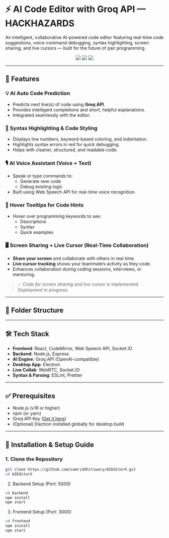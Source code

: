 # ⚡ AI Code Editor with Groq API — HACKHAZARDS

An intelligent, collaborative AI-powered code editor featuring real-time code suggestions, voice-command debugging, syntax highlighting, screen sharing, and live cursors — built for the future of pair programming.

<p align="center">
  <img src="https://img.shields.io/badge/Powered_by-Groq_API-blueviolet?style=flat-square"/>
  <img src="https://img.shields.io/badge/Voice_Command-Enabled-success?style=flat-square"/>
  <img src="https://img.shields.io/badge/Live_Sharing-Built_in-orange?style=flat-square"/>
</p>

---

## 🚀 Features

### 💡 AI Auto Code Prediction
- Predicts next line(s) of code using **Groq API**.
- Provides intelligent completions and short, helpful explanations.
- Integrated seamlessly with the editor.

### 🎨 Syntax Highlighting & Code Styling
- Displays line numbers, keyword-based coloring, and indentation.
- Highlights syntax errors in red for quick debugging.
- Helps with cleaner, structured, and readable code.

### 🎙️ AI Voice Assistant (Voice + Text)
- Speak or type commands to:
  - Generate new code
  - Debug existing logic
- Built using Web Speech API for real-time voice recognition.

### 🧠 Hover Tooltips for Code Hints
- Hover over programming keywords to see:
  - Descriptions
  - Syntax
  - Quick examples

### 🖥️ Screen Sharing + Live Cursor (Real-Time Collaboration)
- **Share your screen** and collaborate with others in real time.
- **Live cursor tracking** shows your teammate’s activity as they code.
- Enhances collaboration during coding sessions, interviews, or mentoring.

> ✅ *Code for screen sharing and live cursor is implemented. Deployment in progress.*

---

## 📁 Folder Structure


---

## 🛠️ Tech Stack

- **Frontend**: React, CodeMirror, Web Speech API, Socket.IO
- **Backend**: Node.js, Express
- **AI Engine**: Groq API (OpenAI-compatible)
- **Desktop App**: Electron
- **Live Collab**: WebRTC, Socket.IO
- **Syntax & Parsing**: ESLint, Prettier

---

## ✅ Prerequisites

- Node.js (v18 or higher)
- npm (or yarn)
- Groq API Key ([Get it here](https://console.groq.com))
- (Optional) Electron installed globally for desktop build

---

## 🔧 Installation & Setup Guide

### 1. Clone the Repository

```bash
git clone https://github.com/samriddhitiwary/AIEditorX.git
cd AIEditorX
```

2. Backend Setup (Port: 5000)
```bash
cd backend
npm install
npm start
```
3. Frontend Setup (Port: 3000)
```bash
cd frontend
npm install
npm start
```
